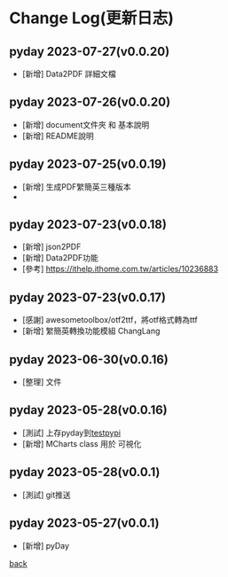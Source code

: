 # Change Log(更新日志)
## pyday 2023-07-27(v0.0.20)
- [新增] Data2PDF 詳細文檔

## pyday 2023-07-26(v0.0.20)
- [新增] document文件夾 和 基本說明
- [新增] README說明

## pyday 2023-07-25(v0.0.19)
- [新增] 生成PDF䌓簡英三種版本
- 
## pyday 2023-07-23(v0.0.18)
- [新增] json2PDF
- [新增] Data2PDF功能
- [參考] https://ithelp.ithome.com.tw/articles/10236883

## pyday 2023-07-23(v0.0.17)
- [感謝] awesometoolbox/otf2ttf，將otf格式轉為ttf
- [新增] 䌓簡英轉換功能模組 ChangLang

## pyday 2023-06-30(v0.0.16)
- [整理] 文件

## pyday 2023-05-28(v0.0.16)
- [測試] 上存pyday到[testpypi](https://test.pypi.org/project/pyday-AnsonCar/)
- [新增] MCharts class 用於 可視化

## pyday 2023-05-28(v0.0.1)
- [測試] git推送

## pyday 2023-05-27(v0.0.1)
- [新增] pyDay

[back](https://github.com/AnsonCar/pyday)